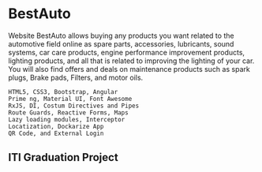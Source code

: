# BestAuto

Website BestAuto allows buying any products you want related to the automotive field online as spare parts, accessories, lubricants, sound systems, car care products, engine performance improvement products, lighting products, and all that is related to improving the lighting of your car. You will also find offers and deals on maintenance products such as spark plugs, Brake pads, Filters, and motor oils.

	HTML5, CSS3, Bootstrap, Angular
	Prime ng, Material UI, Font Awesome
	RxJS, DI, Costum Directives and Pipes
	Route Guards, Reactive Forms, Maps
	Lazy loading modules, Interceptor
	Locatization, Dockarize App
	QR Code, and External Login

## ITI Graduation Project
